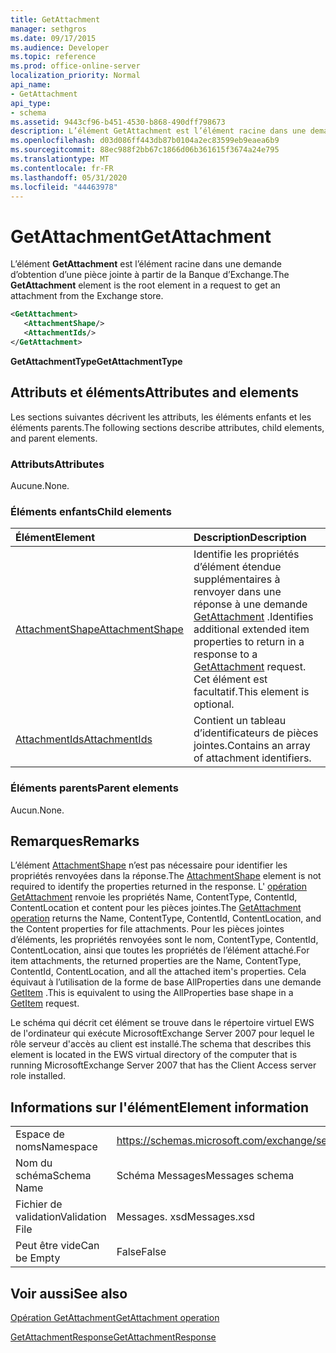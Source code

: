 ```yaml
---
title: GetAttachment
manager: sethgros
ms.date: 09/17/2015
ms.audience: Developer
ms.topic: reference
ms.prod: office-online-server
localization_priority: Normal
api_name:
- GetAttachment
api_type:
- schema
ms.assetid: 9443cf96-b451-4530-b868-490dff798673
description: L’élément GetAttachment est l’élément racine dans une demande d’obtention d’une pièce jointe à partir de la Banque d’Exchange.
ms.openlocfilehash: d03d086ff443db87b0104a2ec83599eb9eaea6b9
ms.sourcegitcommit: 88ec988f2bb67c1866d06b361615f3674a24e795
ms.translationtype: MT
ms.contentlocale: fr-FR
ms.lasthandoff: 05/31/2020
ms.locfileid: "44463978"
---
```

# <a name="getattachment"></a><span data-ttu-id="14b5f-103">GetAttachment</span><span class="sxs-lookup"><span data-stu-id="14b5f-103">GetAttachment</span></span>

<span data-ttu-id="14b5f-104">L’élément **GetAttachment** est l’élément racine dans une demande d’obtention d’une pièce jointe à partir de la Banque d’Exchange.</span><span class="sxs-lookup"><span data-stu-id="14b5f-104">The **GetAttachment** element is the root element in a request to get an attachment from the Exchange store.</span></span> 
  
```xml
<GetAttachment>
   <AttachmentShape/>
   <AttachmentIds/>
</GetAttachment>
```

 <span data-ttu-id="14b5f-105">**GetAttachmentType**</span><span class="sxs-lookup"><span data-stu-id="14b5f-105">**GetAttachmentType**</span></span>
## <a name="attributes-and-elements"></a><span data-ttu-id="14b5f-106">Attributs et éléments</span><span class="sxs-lookup"><span data-stu-id="14b5f-106">Attributes and elements</span></span>

<span data-ttu-id="14b5f-107">Les sections suivantes décrivent les attributs, les éléments enfants et les éléments parents.</span><span class="sxs-lookup"><span data-stu-id="14b5f-107">The following sections describe attributes, child elements, and parent elements.</span></span>
  
### <a name="attributes"></a><span data-ttu-id="14b5f-108">Attributs</span><span class="sxs-lookup"><span data-stu-id="14b5f-108">Attributes</span></span>

<span data-ttu-id="14b5f-109">Aucune.</span><span class="sxs-lookup"><span data-stu-id="14b5f-109">None.</span></span>
  
### <a name="child-elements"></a><span data-ttu-id="14b5f-110">Éléments enfants</span><span class="sxs-lookup"><span data-stu-id="14b5f-110">Child elements</span></span>

|<span data-ttu-id="14b5f-111">**Élément**</span><span class="sxs-lookup"><span data-stu-id="14b5f-111">**Element**</span></span>|<span data-ttu-id="14b5f-112">**Description**</span><span class="sxs-lookup"><span data-stu-id="14b5f-112">**Description**</span></span>|
|:-----|:-----|
|[<span data-ttu-id="14b5f-113">AttachmentShape</span><span class="sxs-lookup"><span data-stu-id="14b5f-113">AttachmentShape</span></span>](attachmentshape.md) <br/> |<span data-ttu-id="14b5f-114">Identifie les propriétés d’élément étendue supplémentaires à renvoyer dans une réponse à une demande [GetAttachment](getattachment.md) .</span><span class="sxs-lookup"><span data-stu-id="14b5f-114">Identifies additional extended item properties to return in a response to a [GetAttachment](getattachment.md) request.</span></span> <span data-ttu-id="14b5f-115">Cet élément est facultatif.</span><span class="sxs-lookup"><span data-stu-id="14b5f-115">This element is optional.</span></span>  <br/> |
|[<span data-ttu-id="14b5f-116">AttachmentIds</span><span class="sxs-lookup"><span data-stu-id="14b5f-116">AttachmentIds</span></span>](attachmentids.md) <br/> |<span data-ttu-id="14b5f-117">Contient un tableau d’identificateurs de pièces jointes.</span><span class="sxs-lookup"><span data-stu-id="14b5f-117">Contains an array of attachment identifiers.</span></span>  <br/> |
   
### <a name="parent-elements"></a><span data-ttu-id="14b5f-118">Éléments parents</span><span class="sxs-lookup"><span data-stu-id="14b5f-118">Parent elements</span></span>

<span data-ttu-id="14b5f-119">Aucun.</span><span class="sxs-lookup"><span data-stu-id="14b5f-119">None.</span></span>
  
## <a name="remarks"></a><span data-ttu-id="14b5f-120">Remarques</span><span class="sxs-lookup"><span data-stu-id="14b5f-120">Remarks</span></span>

<span data-ttu-id="14b5f-121">L’élément [AttachmentShape](attachmentshape.md) n’est pas nécessaire pour identifier les propriétés renvoyées dans la réponse.</span><span class="sxs-lookup"><span data-stu-id="14b5f-121">The [AttachmentShape](attachmentshape.md) element is not required to identify the properties returned in the response.</span></span> <span data-ttu-id="14b5f-122">L' [opération GetAttachment](getattachment-operation.md) renvoie les propriétés Name, ContentType, ContentId, ContentLocation et content pour les pièces jointes.</span><span class="sxs-lookup"><span data-stu-id="14b5f-122">The [GetAttachment operation](getattachment-operation.md) returns the Name, ContentType, ContentId, ContentLocation, and the Content properties for file attachments.</span></span> <span data-ttu-id="14b5f-123">Pour les pièces jointes d’éléments, les propriétés renvoyées sont le nom, ContentType, ContentId, ContentLocation, ainsi que toutes les propriétés de l’élément attaché.</span><span class="sxs-lookup"><span data-stu-id="14b5f-123">For item attachments, the returned properties are the Name, ContentType, ContentId, ContentLocation, and all the attached item's properties.</span></span> <span data-ttu-id="14b5f-124">Cela équivaut à l’utilisation de la forme de base AllProperties dans une demande [GetItem](getitem.md) .</span><span class="sxs-lookup"><span data-stu-id="14b5f-124">This is equivalent to using the AllProperties base shape in a [GetItem](getitem.md) request.</span></span> 
  
<span data-ttu-id="14b5f-125">Le schéma qui décrit cet élément se trouve dans le répertoire virtuel EWS de l'ordinateur qui exécute MicrosoftExchange Server 2007 pour lequel le rôle serveur d'accès au client est installé.</span><span class="sxs-lookup"><span data-stu-id="14b5f-125">The schema that describes this element is located in the EWS virtual directory of the computer that is running MicrosoftExchange Server 2007 that has the Client Access server role installed.</span></span>
  
## <a name="element-information"></a><span data-ttu-id="14b5f-126">Informations sur l'élément</span><span class="sxs-lookup"><span data-stu-id="14b5f-126">Element information</span></span>

|||
|:-----|:-----|
|<span data-ttu-id="14b5f-127">Espace de noms</span><span class="sxs-lookup"><span data-stu-id="14b5f-127">Namespace</span></span>  <br/> |https://schemas.microsoft.com/exchange/services/2006/messages  <br/> |
|<span data-ttu-id="14b5f-128">Nom du schéma</span><span class="sxs-lookup"><span data-stu-id="14b5f-128">Schema Name</span></span>  <br/> |<span data-ttu-id="14b5f-129">Schéma Messages</span><span class="sxs-lookup"><span data-stu-id="14b5f-129">Messages schema</span></span>  <br/> |
|<span data-ttu-id="14b5f-130">Fichier de validation</span><span class="sxs-lookup"><span data-stu-id="14b5f-130">Validation File</span></span>  <br/> |<span data-ttu-id="14b5f-131">Messages. xsd</span><span class="sxs-lookup"><span data-stu-id="14b5f-131">Messages.xsd</span></span>  <br/> |
|<span data-ttu-id="14b5f-132">Peut être vide</span><span class="sxs-lookup"><span data-stu-id="14b5f-132">Can be Empty</span></span>  <br/> |<span data-ttu-id="14b5f-133">False</span><span class="sxs-lookup"><span data-stu-id="14b5f-133">False</span></span>  <br/> |
   
## <a name="see-also"></a><span data-ttu-id="14b5f-134">Voir aussi</span><span class="sxs-lookup"><span data-stu-id="14b5f-134">See also</span></span>



[<span data-ttu-id="14b5f-135">Opération GetAttachment</span><span class="sxs-lookup"><span data-stu-id="14b5f-135">GetAttachment operation</span></span>](getattachment-operation.md)
  
[<span data-ttu-id="14b5f-136">GetAttachmentResponse</span><span class="sxs-lookup"><span data-stu-id="14b5f-136">GetAttachmentResponse</span></span>](getattachmentresponse.md)

